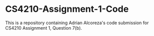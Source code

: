 # CS4210-Assignment-1-Code
This is a repository containing Adrian Alcoreza's code submission for CS4210 Assignment 1, Question 7(b).
